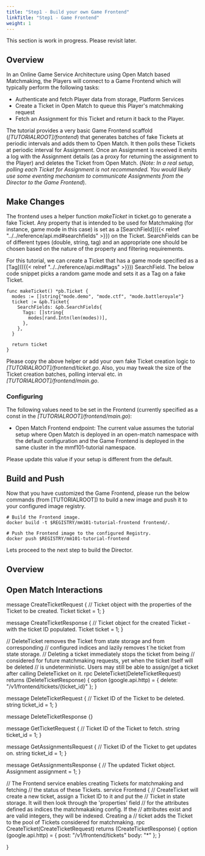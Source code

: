 ```yaml
---
title: "Step1 - Build your own Game Frontend"
linkTitle: "Step1 - Game Frontend"
weight: 1
---
```


This section is work in progress. Please revisit later.

## Overview

In an Online Game Service Architecture using Open Match based Matchmaking, the Players will connect to a Game Frontend which will typically perform the following tasks:

- Authenticate and fetch Player data from storage, Platform Services
- Create a Ticket in Open Match to queue this Player's matchmaking request
- Fetch an Assignment for this Ticket and return it back to the Player.

The tutorial provides a very basic Game Frontend scaffold (*[TUTORIALROOT]/frontend*) that generates batches of fake Tickets at periodic intervals and adds them to Open Match. It then polls these Tickets at periodic interval for Assignment. Once an Assignment is received it emits a log with the Assignment details (as a proxy for returning the assignment to the Player) and deletes the Ticket from Open Match. (*Note: In a real setup, polling each Ticket for Assignment is not recommended. You would likely use some eventing mechanism to communicate Assignments from the Director to the Game Frontend*).

## Make Changes

The frontend uses a helper function *makeTicket* in ticket.go to generate a fake Ticket. Any property that is intended to be used for Matchmaking (for instance, game mode in this case) is set as a [SearchField]({{< relref "../../reference/api.md#searchfields" >}}) on the Ticket. SearchFields can be of different types (double, string, tag) and an appropriate one should be chosen based on the nature of the property and filtering requirements.

For this tutorial, we can create a Ticket that has a game mode specified as a [Tag](({{< relref "../../reference/api.md#tags" >}})) SearchField. The below code snippet picks a random game mode and sets it as a Tag on a fake Ticket.

```
func makeTicket() *pb.Ticket {
  modes := []string{"mode.demo", "mode.ctf", "mode.battleroyale"}
  ticket := &pb.Ticket{
    SearchFields: &pb.SearchFields{
      Tags: []string{
        modes[rand.Intn(len(modes))],
      },
    },
  }

  return ticket
}
```

Please copy the above helper or add your own fake Ticket creation logic to *[TUTORIALROOT]/frontend/ticket.go*. Also, you may tweak the size of the Ticket creation batches, polling interval etc. in *[TUTORIALROOT]/frontend/main.go*.

### Configuring

The following values need to be set in the Frontend (currently specified as a const in the *[TUTORIALROOT]/frontend/main.go*):

- Open Match Frontend endpoint: The current value assumes the tutorial setup where Open Match is deployed in an open-match namespace with the default configuration and the Game Frontend is deployed in the same cluster in the mmf101-tutorial namespace.

Please update this value if your setup is different from the default.

## Build and Push

Now that you have customized the Game Frontend, please run the below commands (from [TUTORIALROOT]) to build a new image and push it to your configured image registry.

```
# Build the Frontend image.
docker build -t $REGISTRY/mm101-tutorial-frontend frontend/.

# Push the Frontend image to the configured Registry.
docker push $REGISTRY/mm101-tutorial-frontend
```

Lets proceed to the next step to build the Director.

## Overview

## Open Match Interactions


message CreateTicketRequest {
  // Ticket object with the properties of the Ticket to be created.
  Ticket ticket = 1;
}

message CreateTicketResponse {
  // Ticket object for the created Ticket - with the ticket ID populated.
  Ticket ticket = 1;
}


  // DeleteTicket removes the Ticket from state storage and from corresponding
  // configured indices and lazily removes t`he ticket from state storage.
  // Deleting a ticket immediately stops the ticket from being
  // considered for future matchmaking requests, yet when the ticket itself will be deleted
  // is undeterministic. Users may still be able to assign/get a ticket after calling DeleteTicket on it.
  rpc DeleteTicket(DeleteTicketRequest) returns (DeleteTicketResponse) {
    option (google.api.http) = {
      delete: "/v1/frontend/tickets/{ticket_id}"
    };
  }

message DeleteTicketRequest {
  // Ticket ID of the Ticket to be deleted.
  string ticket_id = 1;
}

message DeleteTicketResponse {}

message GetTicketRequest {
  // Ticket ID of the Ticket to fetch.
  string ticket_id = 1;
}

message GetAssignmentsRequest {
  // Ticket ID of the Ticket to get updates on.
  string ticket_id = 1;
}

message GetAssignmentsResponse {
  // The updated Ticket object.
  Assignment assignment = 1;
}

// The Frontend service enables creating Tickets for matchmaking and fetching
// the status of these Tickets.
service Frontend {
  // CreateTicket will create a new ticket, assign a Ticket ID to it and put the
  // Ticket in state storage. It will then look through the 'properties' field
  // for the attributes defined as indices the matchmakaking config. If the
  // attributes exist and are valid integers, they will be indexed. Creating a
  // ticket adds the Ticket to the pool of Tickets considered for matchmaking.
  rpc CreateTicket(CreateTicketRequest) returns (CreateTicketResponse) {
    option (google.api.http) = {
      post: "/v1/frontend/tickets"
      body: "*"
    };
  }




}

